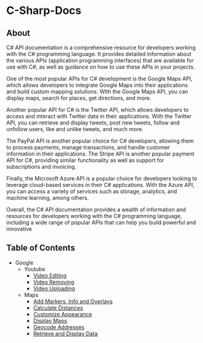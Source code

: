 # C-Sharp-Docs

## About

C# API documentation is a comprehensive resource for developers working with the C# programming language. It provides detailed information about the various APIs (application programming interfaces) that are available for use with C#, as well as guidance on how to use these APIs in your projects.

One of the most popular APIs for C# development is the Google Maps API, which allows developers to integrate Google Maps into their applications and build custom mapping solutions. With the Google Maps API, you can display maps, search for places, get directions, and more.

Another popular API for C# is the Twitter API, which allows developers to access and interact with Twitter data in their applications. With the Twitter API, you can retrieve and display tweets, post new tweets, follow and unfollow users, like and unlike tweets, and much more.

The PayPal API is another popular choice for C# developers, allowing them to process payments, manage transactions, and handle customer information in their applications. The Stripe API is another popular payment API for C#, providing similar functionality as well as support for subscriptions and invoicing.

Finally, the Microsoft Azure API is a popular choice for developers looking to leverage cloud-based services in their C# applications. With the Azure API, you can access a variety of services such as storage, analytics, and machine learning, among others.

Overall, the C# API documentation provides a wealth of information and resources for developers working with the C# programming language, including a wide range of popular APIs that can help you build powerful and innovative





Table of Contents
-------------

 * Google
   * Youtube
     * [Video Editing](API/Google/Youtube/video-edit.md)
     * [Video Removing](API/Google/Youtube/video-remove.md)
     * [Video Uploading](API/Google/Youtube/video-upload.md)
   * Maps
     * [Add Markers, Info and Overlays](API/Google/Maps/add-markers-info-overlays.md)
     * [Calculate Distances](API/Google/Maps/calculate-distances.md)
     * [Customize Appearance](API/Google/Maps/customize-appearance.md)
     * [Display Maps](API/Google/Maps/display-maps.md)
     * [Geocode Addresses](API/Google/Maps/geocode-addresses.md)
     * [Retrieve and Display Data](API/Google/Maps/retrieve-display-data.md)
   